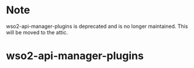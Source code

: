 # Note
wso2-api-manager-plugins is deprecated and is no longer maintained. This will be moved to the attic.
# wso2-api-manager-plugins

